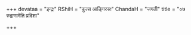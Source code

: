 +++
devataa = "इन्द्रः"
RShiH = "कुत्स आङ्गिरसः"
ChandaH = "जगती"
title = "०७ रुद्राणामेति प्रदिशा"

+++
